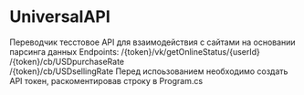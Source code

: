 # UniversalAPI
Переводчик тесстовое API для взаимодействия с сайтами на основании парсинга данных
Endpoints:
/{token}/vk/getOnlineStatus/{userId}
/{token}/cb/USDpurchaseRate\
/{token}/cb/USDsellingRate
Перед испоьзованием необходимо создать API токен, раскоментировав строку в Program.cs
